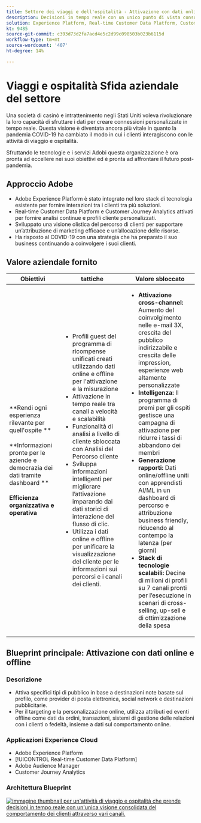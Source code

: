 ```yaml
---
title: Settore dei viaggi e dell'ospitalità - Attivazione con dati online e offline
description: Decisioni in tempo reale con un unico punto di vista consolidato del comportamento dei clienti tra diversi canali.
solution: Experience Platform, Real-time Customer Data Platform, Customer Journey Analytics, Analytics, Audience Manager, Experience Manager, Target
kt: 9485
source-git-commit: c393d73d2fa7acd4e5c2d99c098503b023b6115d
workflow-type: tm+mt
source-wordcount: '407'
ht-degree: 14%

---
```



# Viaggi e ospitalità Sfida aziendale del settore

Una società di casinò e intrattenimento negli Stati Uniti voleva rivoluzionare la loro capacità di sfruttare i dati per creare connessioni personalizzate in tempo reale.  Questa visione è diventata ancora più vitale in quanto la pandemia COVID-19 ha cambiato il modo in cui i clienti interagiscono con le attività di viaggio e ospitalità.

Sfruttando le tecnologie e i servizi Adobi questa organizzazione è ora pronta ad eccellere nei suoi obiettivi ed è pronta ad affrontare il futuro post-pandemia.

## Approccio Adobe

* Adobe Experience Platform è stato integrato nel loro stack di tecnologia esistente per fornire interazioni tra i clienti tra più soluzioni.
* Real-time Customer Data Platform e Customer Journey Analytics attivati per fornire analisi continue e profili cliente personalizzati.
* Sviluppato una visione olistica del percorso di clienti per supportare un’attribuzione di marketing efficace e un’allocazione delle risorse.
* Ha risposto al COVID-19 con una strategia che ha preparato il suo business continuando a coinvolgere i suoi clienti.

## Valore aziendale fornito

| Obiettivi | tattiche | Valore sbloccato |
|---|---|---|
| **Rendi ogni esperienza rilevante per quell&#39;ospite **<br></br>**Informazioni pronte per le aziende e democrazia dei dati tramite dashboard **<br></br>**Efficienza organizzativa e operativa**</ul> | <ul><li>Profili guest del programma di ricompense unificati creati utilizzando dati online e offline per l&#39;attivazione e la misurazione</li><li>Attivazione in tempo reale tra canali a velocità e scalabilità</li><li>Funzionalità di analisi a livello di cliente sbloccata con Analisi del Percorso cliente</li><li>Sviluppa informazioni intelligenti per migliorare l’attivazione imparando dai dati storici di interazione del flusso di clic.</li><li>Utilizza i dati online e offline per unificare la visualizzazione del cliente per le informazioni sui percorsi e i canali dei clienti.</li></ul> | <ul><li><strong> Attivazione cross-channel: </strong>Aumento del coinvolgimento nelle e-mail 3X, crescita del pubblico indirizzabile e crescita delle impression, esperienze web altamente personalizzate </li><li><strong>Intelligenza: </strong>Il programma di premi per gli ospiti gestisce una campagna di attivazione per ridurre i tassi di abbandono dei membri</li><li><strong>Generazione rapporti: </strong>Dati online/offline uniti con apprendisti AI/ML in un dashboard di percorso e attribuzione business friendly, riducendo al contempo la latenza (per giorni)</li><li><strong>Stack di tecnologie scalabili: </strong>Decine di milioni di profili su 7 canali pronti per l’esecuzione in scenari di cross-selling, up-sell e di ottimizzazione della spesa</li></ul> |

## Blueprint principale: Attivazione con dati online e offline

### Descrizione

<ul><li>Attiva specifici tipi di pubblico in base a destinazioni note basate sul profilo, come provider di posta elettronica, social network e destinazioni pubblicitarie.</li><li>Per il targeting e la personalizzazione online, utilizza attributi ed eventi offline come dati da ordini, transazioni, sistemi di gestione delle relazioni con i clienti o fedeltà, insieme a dati sul comportamento online.</li></li></ul>

### Applicazioni Experience Cloud

<ul><li>Adobe Experience Platform</li><li>[!UICONTROL Real-time Customer Data Platform]</li><li>Adobe Audience Manager</li><li>Customer Journey Analytics</li></ul>

### Architettura Blueprint

<a href="https://experienceleague.adobe.com/docs/blueprints-learn/architecture/audience-activation/platform-and-applications.html?lang=it"><img alt="immagine thumbnail per un&#39;attività di viaggio e ospitalità che prende decisioni in tempo reale con un&#39;unica visione consolidata del comportamento dei clienti attraverso vari canali." src="https://experienceleague.adobe.com/docs/blueprints-learn/assets/online_offline_activation.svg"/></a>




